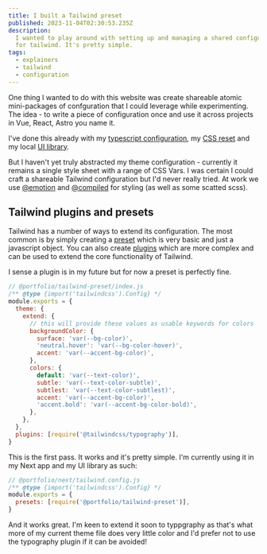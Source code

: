 ```yaml
---
title: I built a Tailwind preset
published: 2023-11-04T02:30:53.235Z
description:
  I wanted to play around with setting up and managing a shared configuration
  for tailwind. It's pretty simple.
tags:
  - explainers
  - tailwind
  - configuration
---
```


One thing I wanted to do with this website was create shareable atomic
mini-packages of confguration that I could leverage while experimenting. The
idea - to write a piece of configuration once and use it across projects in Vue,
React, Astro you name it.

I've done this already with my
[typescript configuration](https://github.com/DarkPurple141/portfolio/blob/master/packages/tsconfig/base.json),
my
[CSS reset](https://github.com/DarkPurple141/portfolio/blob/master/packages/reset/reset.css)
and my local
[UI library](https://github.com/DarkPurple141/portfolio/tree/master/packages/ui).

But I haven't yet truly abstracted my theme configuration - currently it remains
a single style sheet with a range of CSS Vars. I was certain I could craft a
shareable Tailwind configuration but I'd never really tried. At work we use
[@emotion](https://emotion.sh/docs/introduction) and
[@compiled](https://compiledcssinjs.com/) for styling (as well as some scatted
scss).

## Tailwind plugins and presets

Tailwind has a number of ways to extend its configuration. The most common is by
simply creating a [preset](https://tailwindcss.com/docs/presets) which is very
basic and just a javascript object. You can also create
[plugins](https://tailwindcss.com/docs/plugins) which are more complex and can
be used to extend the core functionality of Tailwind.

I sense a plugin is in my future but for now a preset is perfectly fine.

```js
// @portfolio/tailwind-preset/index.js
/** @type {import('tailwindcss').Config} */
module.exports = {
  theme: {
    extend: {
      // this will provide these values as usable keywords for colors
      backgroundColor: {
        surface: 'var(--bg-color)',
        'neutral.hover': 'var(--bg-color-hover)',
        accent: 'var(--accent-bg-color)',
      },
      colors: {
        default: 'var(--text-color)',
        subtle: 'var(--text-color-subtle)',
        subtlest: 'var(--text-color-subtlest)',
        accent: 'var(--accent-bg-color)',
        'accent.bold': 'var(--accent-bg-color-bold)',
      },
    },
  },
  plugins: [require('@tailwindcss/typography')],
}
```

This is the first pass. It works and it's pretty simple. I'm currently using it
in my Next app and my UI library as such:

```js
// @portfolio/next/tailwind.config.js
/** @type {import('tailwindcss').Config} */
module.exports = {
  presets: [require('@portfolio/tailwind-preset')],
}
```

And it works great. I'm keen to extend it soon to typpgraphy as that's what more
of my current theme file does very little color and I'd prefer not to use the
typography plugin if it can be avoided!

